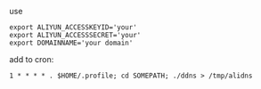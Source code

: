 use 
```shell
export ALIYUN_ACCESSKEYID='your'
export ALIYUN_ACCESSSECRET='your'
export DOMAINNAME='your domain'
```

add to cron:
```shell
1 * * * * . $HOME/.profile; cd SOMEPATH; ./ddns > /tmp/alidns
```
